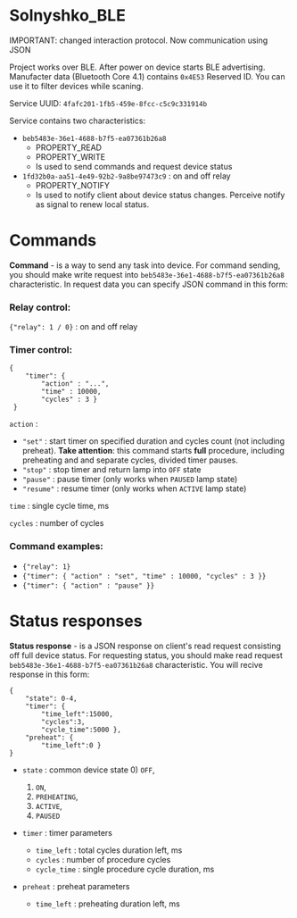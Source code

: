 # Solnyshko_BLE

IMPORTANT: changed interaction protocol. Now communication using JSON

Project works over BLE. After power on device starts BLE advertising. Manufacter data (Bluetooth Core 4.1) contains `0x4E53` Reserved ID. You can use it to filter devices while scaning.

Service UUID: `4fafc201-1fb5-459e-8fcc-c5c9c331914b`

Service contains two characteristics:   
- `beb5483e-36e1-4688-b7f5-ea07361b26a8`
    - PROPERTY_READ
    - PROPERTY_WRITE
    - Is used to send commands and request device status
- `1fd32b0a-aa51-4e49-92b2-9a8be97473c9` : on and off relay
    - PROPERTY_NOTIFY
    - Is used to notify client about device status changes. Perceive notify as signal to renew local status.

# Commands

**Command** - is a way to send any task into device.
For command sending, you should make write request into `beb5483e-36e1-4688-b7f5-ea07361b26a8` characteristic. In request data you can specify JSON command in this form:

### Relay control:

`{"relay": 1 / 0}` : on and off relay

### Timer control:
    {
        "timer": {
            "action" : "...",
            "time" : 10000,
            "cycles" : 3 }
     }
  
`action` : 
- `"set"` : start timer on specified duration and cycles count (not including preheat). **Take attention**: this command starts **full** procedure, including preheating and and separate cycles, divided timer pauses. 
- `"stop"` : stop timer and return lamp into `OFF` state
- `"pause"` : pause timer (only works when `PAUSED` lamp state)
- `"resume"` : resume timer (only works when `ACTIVE` lamp state)


`time` : single cycle time, ms

`cycles` : number of cycles

### Command examples:
 

-  `{"relay": 1}`
-  `{"timer": { "action" : "set", "time" : 10000, "cycles" : 3 }}`
-  `{"timer": { "action" : "pause" }}`
 
# Status responses
**Status response** - is a JSON response on client's read request consisting off full device status. For requesting status, you should make read request `beb5483e-36e1-4688-b7f5-ea07361b26a8` characteristic. You will recive response in this form:

    {
        "state": 0-4,
        "timer": {
            "time_left":15000,
            "cycles":3,
            "cycle_time":5000 },
        "preheat": {
            "time_left":0 }
    }
    
- `state` : common device state
    0) `OFF`,
    1)   `ON`,
    2)   `PREHEATING`,
    3)   `ACTIVE`,
    4)   `PAUSED`
- `timer` : timer parameters
    - `time_left` : total cycles duration left, ms
    - `cycles` : number of procedure cycles
    - `cycle_time` : single procedure cycle duration, ms

- `preheat` : preheat parameters
    - `time_left` : preheating duration left, ms
